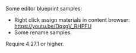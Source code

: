 Some editor blueprint samples:
- Right click assign materials in content browser: https://youtu.be/DqxgV_RHPFU
- Some rename samples.

Require 4.27.1 or higher.